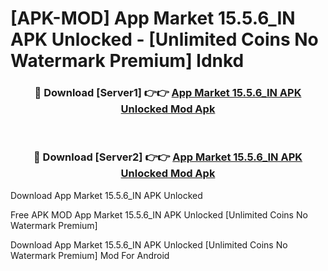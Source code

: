 # [APK-MOD] App Market 15.5.6_IN APK Unlocked - [Unlimited Coins No Watermark Premium] ldnkd



<div align="center">
<h3>🔴 Download [Server1] 👉👉 <a href="https://momento.my/?title=App_Market_15.5.6_IN_APK_Unlocked">App Market 15.5.6_IN APK Unlocked Mod Apk</a></h3><br>

<h3>🔴 Download [Server2] 👉👉 <a href="https://momento.my/?title=App_Market_15.5.6_IN_APK_Unlocked">App Market 15.5.6_IN APK Unlocked Mod Apk</a></h3>
</div>



Download App Market 15.5.6_IN APK Unlocked 

Free APK MOD App Market 15.5.6_IN APK Unlocked [Unlimited Coins No Watermark Premium]

Download App Market 15.5.6_IN APK Unlocked [Unlimited Coins No Watermark Premium] Mod For Android

